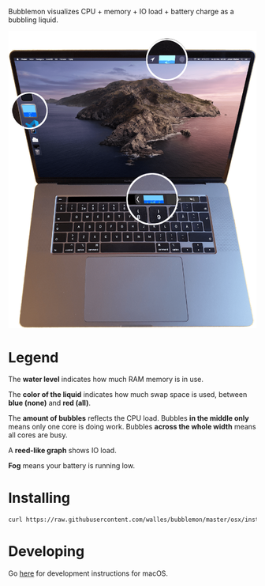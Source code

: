 Bubblemon visualizes CPU + memory + IO load + battery charge as a bubbling
liquid.

![](pixmaps/macbookpro-with-bubblemon.png)

# Legend

The **water level** indicates how much RAM memory is in use.

The **color of the liquid** indicates how much swap space is used, between
**blue (none)** and **red (all)**.

The **amount of bubbles** reflects the CPU load. Bubbles **in the middle only**
means only one core is doing work. Bubbles **across the whole width** means all
cores are busy.

A **reed-like graph** shows IO load.

**Fog** means your battery is running low.

# Installing

```sh
curl https://raw.githubusercontent.com/walles/bubblemon/master/osx/install.sh | bash
```

# Developing

Go [here](https://github.com/walles/bubblemon/blob/master/osx/README.md) for
development instructions for macOS.
